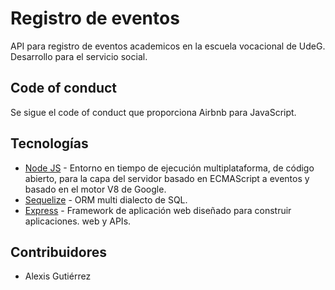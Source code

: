 # Registro de eventos
API para registro de eventos academicos en la escuela vocacional de UdeG.
Desarrollo para el servicio social.

## Code of conduct
Se sigue el code of conduct que proporciona Airbnb para JavaScript.

## Tecnologías
* [Node JS](https://example.com) - Entorno en tiempo de ejecución multiplataforma, de código abierto, para la capa del
servidor basado en ECMAScript a eventos y basado en el motor V8 de Google.
* [Sequelize](http://docs.sequelizejs.com) - ORM multi dialecto de SQL.
* [Express](https://expressjs.com) - Framework de aplicación web diseñado para construir aplicaciones.
web y APIs.

## Contribuidores
- Alexis Gutiérrez
